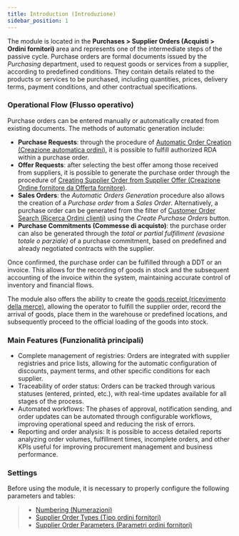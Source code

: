 ```yaml
---
title: Introduction (Introduzione)
sidebar_position: 1
---
```


The module is located in the **Purchases > Supplier Orders (Acquisti > Ordini fornitori)** area and represents one of the intermediate steps of the passive cycle. Purchase orders are formal documents issued by the *Purchasing* department, used to request goods or services from a supplier, according to predefined conditions. They contain details related to the products or services to be purchased, including quantities, prices, delivery terms, payment conditions, and other contractual specifications.   

### **Operational Flow (Flusso operativo)**

Purchase orders can be entered manually or automatically created from existing documents. The methods of automatic generation include:    

- **Purchase Requests**: through the procedure of [Automatic Order Creation (Creazione automatica ordini)](/docs/purchase/purchase-orders/procedures/create-purchase-orders-from-purchase-requests), it is possible to fulfill authorized RDA within a purchase order.    
- **Offer Requests**: after selecting the best offer among those received from suppliers, it is possible to generate the purchase order through the procedure of [Creating Supplier Order from Supplier Offer (Creazione Ordine fornitore da Offerta fornitore)](/docs/purchase/offer-request/procedures/order-creation).   
- **Sales Orders**: the *Automatic Orders Generation* procedure also allows the creation of a *Purchase order* from a *Sales Order*. Alternatively, a purchase order can be generated from the filter of [Customer Order Search (Ricerca Ordini clienti)](/docs/sales/sales-orders/create-new-sales-orders/search-sales-orders) using the *Create Purchase Orders* button.    
- **Purchase Commitments (Commesse di acquisto)**: the purchase order can also be generated through the *total or partial fulfillment (evasione totale o parziale)* of a purchase commitment, based on predefined and already negotiated contracts with the supplier.

Once confirmed, the purchase order can be fulfilled through a DDT or an invoice. This allows for the recording of goods in stock and the subsequent accounting of the invoice within the system, maintaining accurate control of inventory and financial flows.

The module also offers the ability to create the [goods receipt (ricevimento della merce)](/docs/purchase/goods-reception/receipt-goods-form-settings-and-structure), allowing the operator to fulfill the supplier order, record the arrival of goods, place them in the warehouse or predefined locations, and subsequently proceed to the official loading of the goods into stock.

### **Main Features (Funzionalità principali)**

- Complete management of registries: Orders are integrated with supplier registries and price lists, allowing for the automatic configuration of discounts, payment terms, and other specific conditions for each supplier. 
- Traceability of order status: Orders can be tracked through various statuses (entered, printed, etc.), with real-time updates available for all stages of the process.
- Automated workflows: The phases of approval, notification sending, and order updates can be automated through configurable workflows, improving operational speed and reducing the risk of errors.
- Reporting and order analysis: It is possible to access detailed reports analyzing order volumes, fulfillment times, incomplete orders, and other KPIs useful for improving procurement management and business performance.

### **Settings**

Before using the module, it is necessary to properly configure the following parameters and tables: 
> - [Numbering (Numerazioni)](/docs/configurations/tables/fluentis-numerations)    
> - [Supplier Order Types (Tipo ordini fornitori)](/docs/configurations/tables/purchase/purchase-orders-type) 
> - [Supplier Order Parameters (Parametri ordini fornitori)](/docs/configurations/parameters/purchase/purchase-orders-parameters)
